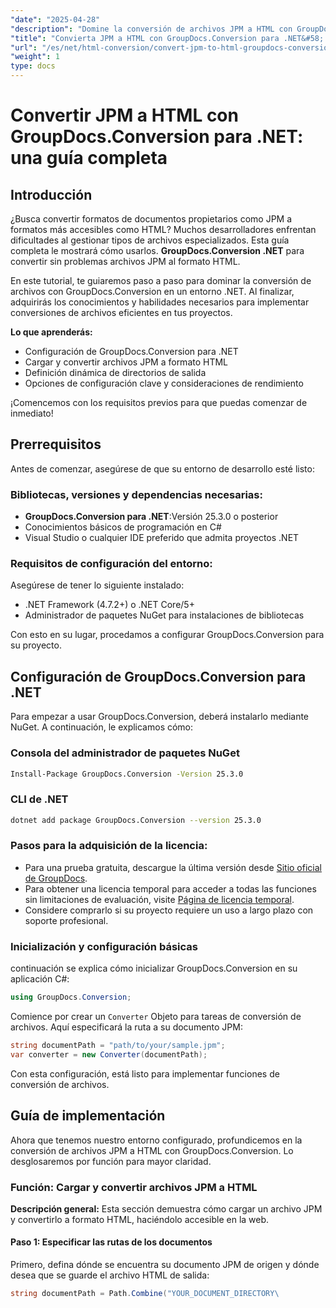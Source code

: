```yaml
---
"date": "2025-04-28"
"description": "Domine la conversión de archivos JPM a HTML con GroupDocs.Conversion para .NET con esta guía detallada. Aprenda la configuración, la implementación y la optimización del rendimiento."
"title": "Convierta JPM a HTML con GroupDocs.Conversion para .NET&#58; una guía completa"
"url": "/es/net/html-conversion/convert-jpm-to-html-groupdocs-conversion-dotnet/"
"weight": 1
type: docs
---
```

# Convertir JPM a HTML con GroupDocs.Conversion para .NET: una guía completa

## Introducción

¿Busca convertir formatos de documentos propietarios como JPM a formatos más accesibles como HTML? Muchos desarrolladores enfrentan dificultades al gestionar tipos de archivos especializados. Esta guía completa le mostrará cómo usarlos. **GroupDocs.Conversion .NET** para convertir sin problemas archivos JPM al formato HTML.

En este tutorial, te guiaremos paso a paso para dominar la conversión de archivos con GroupDocs.Conversion en un entorno .NET. Al finalizar, adquirirás los conocimientos y habilidades necesarios para implementar conversiones de archivos eficientes en tus proyectos. 

**Lo que aprenderás:**
- Configuración de GroupDocs.Conversion para .NET
- Cargar y convertir archivos JPM a formato HTML
- Definición dinámica de directorios de salida
- Opciones de configuración clave y consideraciones de rendimiento

¡Comencemos con los requisitos previos para que puedas comenzar de inmediato!

## Prerrequisitos

Antes de comenzar, asegúrese de que su entorno de desarrollo esté listo:

### Bibliotecas, versiones y dependencias necesarias:
- **GroupDocs.Conversion para .NET**:Versión 25.3.0 o posterior
- Conocimientos básicos de programación en C#
- Visual Studio o cualquier IDE preferido que admita proyectos .NET

### Requisitos de configuración del entorno:
Asegúrese de tener lo siguiente instalado:
- .NET Framework (4.7.2+) o .NET Core/5+
- Administrador de paquetes NuGet para instalaciones de bibliotecas

Con esto en su lugar, procedamos a configurar GroupDocs.Conversion para su proyecto.

## Configuración de GroupDocs.Conversion para .NET

Para empezar a usar GroupDocs.Conversion, deberá instalarlo mediante NuGet. A continuación, le explicamos cómo:

### **Consola del administrador de paquetes NuGet**
```bash
Install-Package GroupDocs.Conversion -Version 25.3.0
```

### **CLI de .NET**
```bash
dotnet add package GroupDocs.Conversion --version 25.3.0
```

### Pasos para la adquisición de la licencia:
- Para una prueba gratuita, descargue la última versión desde [Sitio oficial de GroupDocs](https://releases.groupdocs.com/conversion/net/).
- Para obtener una licencia temporal para acceder a todas las funciones sin limitaciones de evaluación, visite [Página de licencia temporal](https://purchase.groupdocs.com/temporary-license/).
- Considere comprarlo si su proyecto requiere un uso a largo plazo con soporte profesional.

### Inicialización y configuración básicas
continuación se explica cómo inicializar GroupDocs.Conversion en su aplicación C#:

```csharp
using GroupDocs.Conversion;
```

Comience por crear un `Converter` Objeto para tareas de conversión de archivos. Aquí especificará la ruta a su documento JPM:

```csharp
string documentPath = "path/to/your/sample.jpm";
var converter = new Converter(documentPath);
```

Con esta configuración, está listo para implementar funciones de conversión de archivos.

## Guía de implementación

Ahora que tenemos nuestro entorno configurado, profundicemos en la conversión de archivos JPM a HTML con GroupDocs.Conversion. Lo desglosaremos por función para mayor claridad.

### Función: Cargar y convertir archivos JPM a HTML

**Descripción general:**
Esta sección demuestra cómo cargar un archivo JPM y convertirlo a formato HTML, haciéndolo accesible en la web.

#### Paso 1: Especificar las rutas de los documentos
Primero, defina dónde se encuentra su documento JPM de origen y dónde desea que se guarde el archivo HTML de salida:

```csharp
string documentPath = Path.Combine("YOUR_DOCUMENT_DIRECTORY\